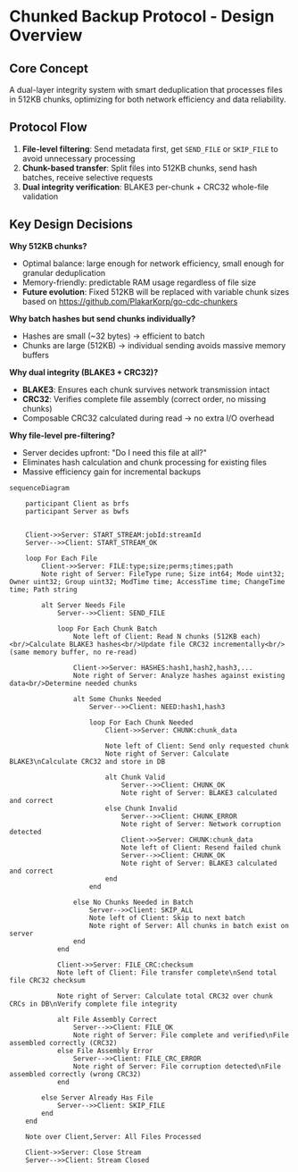 # Chunked Backup Protocol - Design Overview

## **Core Concept**
A dual-layer integrity system with smart deduplication that processes files in 512KB chunks, optimizing for both network efficiency and data reliability.

## **Protocol Flow**
1. **File-level filtering**: Send metadata first, get `SEND_FILE` or `SKIP_FILE` to avoid unnecessary processing
2. **Chunk-based transfer**: Split files into 512KB chunks, send hash batches, receive selective requests  
3. **Dual integrity verification**: BLAKE3 per-chunk + CRC32 whole-file validation

## **Key Design Decisions**

**Why 512KB chunks?**
- Optimal balance: large enough for network efficiency, small enough for granular deduplication
- Memory-friendly: predictable RAM usage regardless of file size
- **Future evolution**: Fixed 512KB will be replaced with variable chunk sizes based on https://github.com/PlakarKorp/go-cdc-chunkers

**Why batch hashes but send chunks individually?**
- Hashes are small (~32 bytes) → efficient to batch
- Chunks are large (512KB) → individual sending avoids massive memory buffers

**Why dual integrity (BLAKE3 + CRC32)?**
- **BLAKE3**: Ensures each chunk survives network transmission intact
- **CRC32**: Verifies complete file assembly (correct order, no missing chunks)
- Composable CRC32 calculated during read → no extra I/O overhead

**Why file-level pre-filtering?**
- Server decides upfront: "Do I need this file at all?"
- Eliminates hash calculation and chunk processing for existing files
- Massive efficiency gain for incremental backups

```mermaid
sequenceDiagram

    participant Client as brfs
    participant Server as bwfs
    
    
    Client->>Server: START_STREAM:jobId:streamId
    Server-->>Client: START_STREAM_OK
    
    loop For Each File
        Client->>Server: FILE:type;size;perms;times;path
        Note right of Server: FileType rune; Size int64; Mode uint32; Owner uint32; Group uint32; ModTime time; AccessTime time; ChangeTime time; Path string
        
        alt Server Needs File
            Server-->>Client: SEND_FILE
            
            loop For Each Chunk Batch
                Note left of Client: Read N chunks (512KB each)<br/>Calculate BLAKE3 hashes<br/>Update file CRC32 incrementally<br/>(same memory buffer, no re-read)
                
                Client->>Server: HASHES:hash1,hash2,hash3,...
                Note right of Server: Analyze hashes against existing data<br/>Determine needed chunks
                
                alt Some Chunks Needed
                    Server-->>Client: NEED:hash1,hash3
                    
                    loop For Each Chunk Needed
                        Client->>Server: CHUNK:chunk_data
                        
                        Note left of Client: Send only requested chunk
                        Note right of Server: Calculate BLAKE3\nCalculate CRC32 and store in DB
                        
                        alt Chunk Valid
                            Server-->>Client: CHUNK_OK
                            Note right of Server: BLAKE3 calculated and correct
                        else Chunk Invalid
                            Server-->>Client: CHUNK_ERROR
                            Note right of Server: Network corruption detected
                            Client->>Server: CHUNK:chunk_data
                            Note left of Client: Resend failed chunk
                            Server-->>Client: CHUNK_OK
                            Note right of Server: BLAKE3 calculated and correct
                        end
                    end
                    
                else No Chunks Needed in Batch
                    Server-->>Client: SKIP_ALL
                    Note left of Client: Skip to next batch
                    Note right of Server: All chunks in batch exist on server
                end
            end
            
            Client->>Server: FILE_CRC:checksum
            Note left of Client: File transfer complete\nSend total file CRC32 checksum
            
            Note right of Server: Calculate total CRC32 over chunk CRCs in DB\nVerify complete file integrity
            
            alt File Assembly Correct
                Server-->>Client: FILE_OK
                Note right of Server: File complete and verified\nFile assembled correctly (CRC32)
            else File Assembly Error
                Server-->>Client: FILE_CRC_ERROR
                Note right of Server: File corruption detected\nFile assembled correctly (wrong CRC32)
            end
            
        else Server Already Has File
            Server-->>Client: SKIP_FILE
        end
    end
    
    Note over Client,Server: All Files Processed
    
    Client->>Server: Close Stream
    Server-->>Client: Stream Closed
```